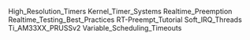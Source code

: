 High_Resolution_Timers
Kernel_Timer_Systems
Realtime_Preemption
Realtime_Testing_Best_Practices
RT-Preempt_Tutorial
Soft_IRQ_Threads
Ti_AM33XX_PRUSSv2
Variable_Scheduling_Timeouts
